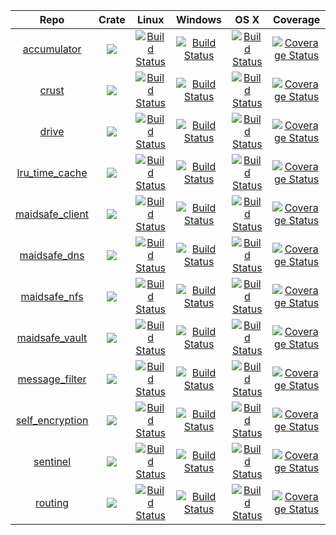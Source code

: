 |Repo|Crate|Linux|Windows|OS X|Coverage|
|:------:|:-------:|:-------:|:------:|:------:|:------:|
|[accumulator](https://github.com/maidsafe/accumulator)|[![](http://meritbadge.herokuapp.com/accumulator)](https://crates.io/crates/accumulator)|[![Build Status](https://travis-ci.org/maidsafe/accumulator.svg?branch=master)](https://travis-ci.org/maidsafe/accumulator)|[![Build Status](http://ci.maidsafe.net:8080/buildStatus/icon?job=accumulator_win64_status_badge)](http://ci.maidsafe.net:8080/job/accumulator_win64_status_badge/)|[![Build Status](http://ci.maidsafe.net:8080/buildStatus/icon?job=accumulator_osx_status_badge)](http://ci.maidsafe.net:8080/job/accumulator_osx_status_badge/)|[![Coverage Status](https://coveralls.io/repos/maidsafe/accumulator/badge.svg)](https://coveralls.io/r/maidsafe/accumulator)|
|[crust](https://github.com/maidsafe/crust)|[![](http://meritbadge.herokuapp.com/crust)](https://crates.io/crates/crust)|[![Build Status](https://travis-ci.org/maidsafe/crust.svg?branch=master)](https://travis-ci.org/maidsafe/crust)|[![Build Status](http://ci.maidsafe.net:8080/buildStatus/icon?job=crust_win64_status_badge)](http://ci.maidsafe.net:8080/job/crust_win64_status_badge/)|[![Build Status](http://ci.maidsafe.net:8080/buildStatus/icon?job=crust_osx_status_badge)](http://ci.maidsafe.net:8080/job/crust_osx_status_badge/)|[![Coverage Status](https://coveralls.io/repos/maidsafe/crust/badge.svg)](https://coveralls.io/r/maidsafe/crust)|
|[drive](https://github.com/maidsafe/drive)|[![](http://meritbadge.herokuapp.com/drive)](https://crates.io/crates/drive)|[![Build Status](https://travis-ci.org/maidsafe/drive.svg?branch=master)](https://travis-ci.org/maidsafe/drive)|[![Build Status](http://ci.maidsafe.net:8080/buildStatus/icon?job=drive_win64_status_badge)](http://ci.maidsafe.net:8080/job/drive_win64_status_badge/)|[![Build Status](http://ci.maidsafe.net:8080/buildStatus/icon?job=drive_osx_status_badge)](http://ci.maidsafe.net:8080/job/drive_osx_status_badge/)|[![Coverage Status](https://coveralls.io/repos/maidsafe/drive/badge.svg)](https://coveralls.io/r/maidsafe/drive)|
|[lru_time_cache](https://github.com/maidsafe/lru_time_cache)|[![](http://meritbadge.herokuapp.com/lru_time_cache)](https://crates.io/crates/lru_time_cache)|[![Build Status](https://travis-ci.org/maidsafe/lru_time_cache.svg?branch=master)](https://travis-ci.org/maidsafe/lru_time_cache)|[![Build Status](http://ci.maidsafe.net:8080/buildStatus/icon?job=lru_time_cache_win64_status_badge)](http://ci.maidsafe.net:8080/job/lru_time_cache_win64_status_badge/)|[![Build Status](http://ci.maidsafe.net:8080/buildStatus/icon?job=lru_time_cache_osx_status_badge)](http://ci.maidsafe.net:8080/job/lru_time_cache_osx_status_badge/)|[![Coverage Status](https://coveralls.io/repos/maidsafe/lru_time_cache/badge.svg)](https://coveralls.io/r/maidsafe/lru_time_cache)|
|[maidsafe_client](https://github.com/maidsafe/maidsafe_client)|[![](http://meritbadge.herokuapp.com/maidsafe_client)](https://crates.io/crates/maidsafe_client)|[![Build Status](https://travis-ci.org/maidsafe/maidsafe_client.svg?branch=master)](https://travis-ci.org/maidsafe/maidsafe_client)|[![Build Status](http://ci.maidsafe.net:8080/buildStatus/icon?job=maidsafe_client_win64_status_badge)](http://ci.maidsafe.net:8080/job/maidsafe_client_win64_status_badge/)|[![Build Status](http://ci.maidsafe.net:8080/buildStatus/icon?job=maidsafe_client_osx_status_badge)](http://ci.maidsafe.net:8080/job/maidsafe_client_osx_status_badge/)|[![Coverage Status](https://coveralls.io/repos/maidsafe/maidsafe_client/badge.svg?branch=master)](https://coveralls.io/r/maidsafe/maidsafe_client?branch=master)|
|[maidsafe_dns](https://github.com/maidsafe/maidsafe_dns)|[![](http://meritbadge.herokuapp.com/maidsafe_dns)](https://crates.io/crates/maidsafe_dns)|[![Build Status](https://travis-ci.org/maidsafe/maidsafe_dns.svg?branch=master)](https://travis-ci.org/maidsafe/maidsafe_dns)|[![Build Status](http://ci.maidsafe.net:8080/buildStatus/icon?job=maidsafe_dns_win64_status_badge)](http://ci.maidsafe.net:8080/job/maidsafe_dns_win64_status_badge/)|[![Build Status](http://ci.maidsafe.net:8080/buildStatus/icon?job=maidsafe_dns_osx_status_badge)](http://ci.maidsafe.net:8080/job/maidsafe_dns_osx_status_badge/)|[![Coverage Status](https://coveralls.io/repos/maidsafe/maidsafe_dns/badge.svg)](https://coveralls.io/r/maidsafe/maidsafe_dns)|
|[maidsafe_nfs](https://github.com/maidsafe/maidsafe_nfs)|[![](http://meritbadge.herokuapp.com/maidsafe_nfs)](https://crates.io/crates/maidsafe_nfs)|[![Build Status](https://travis-ci.org/maidsafe/maidsafe_nfs.svg?branch=master)](https://travis-ci.org/maidsafe/maidsafe_nfs)|[![Build Status](http://ci.maidsafe.net:8080/buildStatus/icon?job=maidsafe_nfs_win64_status_badge)](http://ci.maidsafe.net:8080/job/maidsafe_nfs_win64_status_badge/)|[![Build Status](http://ci.maidsafe.net:8080/buildStatus/icon?job=maidsafe_nfs_osx_status_badge)](http://ci.maidsafe.net:8080/job/maidsafe_nfs_osx_status_badge/)|[![Coverage Status](https://coveralls.io/repos/maidsafe/maidsafe_nfs/badge.svg)](https://coveralls.io/r/maidsafe/maidsafe_nfs)|
|[maidsafe_vault](https://github.com/maidsafe/maidsafe_vault)|[![](http://meritbadge.herokuapp.com/maidsafe_vault)](https://crates.io/crates/maidsafe_vault)|[![Build Status](https://travis-ci.org/maidsafe/maidsafe_vault.svg?branch=master)](https://travis-ci.org/maidsafe/maidsafe_vault) | [![Build Status](http://ci.maidsafe.net:8080/buildStatus/icon?job=maidsafe_vault_win64_status_badge)](http://ci.maidsafe.net:8080/job/maidsafe_vault_win64_status_badge/)|[![Build Status](http://ci.maidsafe.net:8080/buildStatus/icon?job=maidsafe_vault_osx_status_badge)](http://ci.maidsafe.net:8080/job/maidsafe_vault_osx_status_badge/) |[![Coverage Status](https://coveralls.io/repos/maidsafe/maidsafe_vault/badge.svg)](https://coveralls.io/r/maidsafe/maidsafe_vault)|
|[message_filter](https://github.com/maidsafe/message_filter)|[![](http://meritbadge.herokuapp.com/message_filter)](https://crates.io/crates/message_filter)|[![Build Status](https://travis-ci.org/maidsafe/message_filter.svg?branch=master)](https://travis-ci.org/maidsafe/message_filter)|[![Build Status](http://ci.maidsafe.net:8080/buildStatus/icon?job=message_filter_win64_status_badge)](http://ci.maidsafe.net:8080/job/message_filter_win64_status_badge/)|[![Build Status](http://ci.maidsafe.net:8080/buildStatus/icon?job=message_filter_osx_status_badge)](http://ci.maidsafe.net:8080/job/message_filter_osx_status_badge/)|[![Coverage Status](https://coveralls.io/repos/maidsafe/message_filter/badge.svg)](https://coveralls.io/r/maidsafe/message_filter)|
|[self_encryption](https://github.com/maidsafe/self_encryption)|[![](http://meritbadge.herokuapp.com/self_encryption)](https://crates.io/crates/self_encryption)|[![Build Status](https://travis-ci.org/maidsafe/self_encryption.svg?branch=master)](https://travis-ci.org/maidsafe/self_encryption)|[![Build Status](http://ci.maidsafe.net:8080/buildStatus/icon?job=self_encryption_win64_status_badge)](http://ci.maidsafe.net:8080/job/self_encryption_win64_status_badge/)|[![Build Status](http://ci.maidsafe.net:8080/buildStatus/icon?job=self_encryption_osx_status_badge)](http://ci.maidsafe.net:8080/job/self_encryption_osx_status_badge/) | [![Coverage Status](https://coveralls.io/repos/maidsafe/self_encryption/badge.svg?branch=master)](https://coveralls.io/r/maidsafe/self_encryption?branch=master)|
|[sentinel](https://github.com/maidsafe/sentinel)|[![](http://meritbadge.herokuapp.com/sentinel)](https://crates.io/crates/sentinel)|[![Build Status](https://travis-ci.org/maidsafe/sentinel.svg?branch=master)](https://travis-ci.org/maidsafe/sentinel)| [![Build Status](http://ci.maidsafe.net:8080/buildStatus/icon?job=sentinel_win64_status_badge)](http://ci.maidsafe.net:8080/job/sentinel_win64_status_badge/)|[![Build Status](http://ci.maidsafe.net:8080/buildStatus/icon?job=sentinel_osx_status_badge)](http://ci.maidsafe.net:8080/job/sentinel_osx_status_badge/)|[![Coverage Status](https://coveralls.io/repos/maidsafe/sentinel/badge.svg)](https://coveralls.io/r/maidsafe/sentinel)|
|[routing](https://github.com/maidsafe/routing)|[![](http://meritbadge.herokuapp.com/routing)](https://crates.io/crates/routing)|[![Build Status](https://travis-ci.org/maidsafe/routing.svg?branch=master)](https://travis-ci.org/maidsafe/routing)|[![Build Status](http://ci.maidsafe.net:8080/buildStatus/icon?job=routing_win64_status_badge)](http://ci.maidsafe.net:8080/job/routing_win64_status_badge/)|[![Build Status](http://ci.maidsafe.net:8080/buildStatus/icon?job=routing_osx_status_badge)](http://ci.maidsafe.net:8080/job/routing_osx_status_badge/)|[![Coverage Status](https://coveralls.io/repos/maidsafe/routing/badge.svg?branch=master)](https://coveralls.io/r/maidsafe/routing?branch=master)|

